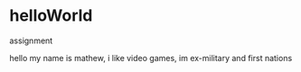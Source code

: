 # helloWorld
assignment

hello my name is mathew, i like video games, im ex-military and first nations
